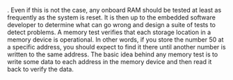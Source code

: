 . Even if this is not the case, any onboard RAM should be tested at least as frequently as the system is reset. It is then up to the embedded software developer to determine what can go wrong and design a suite of tests to detect problems. A memory test verifies that each storage location in a memory device is operational. In other words, if you store the number 50 at a specific address, you should expect to find it there until another number is written to the same address. The basic idea behind any memory test is to write some data to each address in the memory device and then read it back to verify the data.
